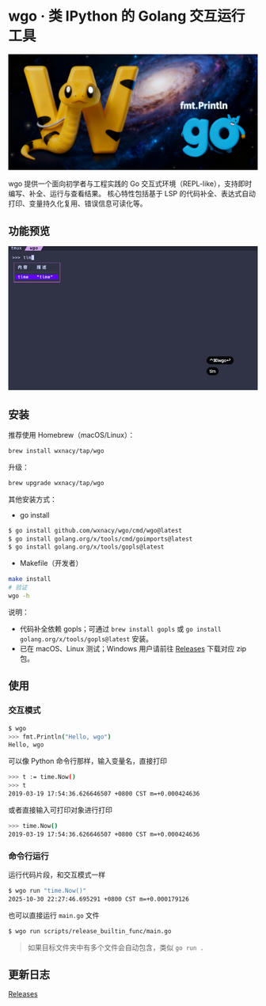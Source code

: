 # wgo · 类 IPython 的 Golang 交互运行工具

<div align="center">

<img src="assets/wgo_main.png" alt="wgo 主图" width="720" />

</div>

wgo 提供一个面向初学者与工程实践的 Go 交互式环境（REPL-like），支持即时编写、补全、运行与查看结果。
核心特性包括基于 LSP 的代码补全、表达式自动打印、变量持久化复用、错误信息可读化等。

## 功能预览

![preview](assets/preview.gif)

## 安装

推荐使用 Homebrew（macOS/Linux）：

```bash
brew install wxnacy/tap/wgo
```

升级：

```bash
brew upgrade wxnacy/tap/wgo
```

其他安装方式：

- go install

```bash
$ go install github.com/wxnacy/wgo/cmd/wgo@latest
$ go install golang.org/x/tools/cmd/goimports@latest
$ go install golang.org/x/tools/gopls@latest
```

- Makefile（开发者）

```bash
make install
# 验证
wgo -h
```

说明：
- 代码补全依赖 gopls；可通过 `brew install gopls` 或 `go install golang.org/x/tools/gopls@latest` 安装。
- 已在 macOS、Linux 测试；Windows 用户请前往 [Releases](https://github.com/wxnacy/wgo/releases) 下载对应 zip 包。

## 使用

### 交互模式

```bash
$ wgo
>>> fmt.Println("Hello, wgo")
Hello, wgo
```


可以像 Python 命令行那样，输入变量名，直接打印

```bash
>>> t := time.Now()
>>> t
2019-03-19 17:54:36.626646507 +0800 CST m=+0.000424636

```

或者直接输入可打印对象进行打印

```bash
>>> time.Now()
2019-03-19 17:54:36.626646507 +0800 CST m=+0.000424636
```

### 命令行运行

运行代码片段，和交互模式一样

```bash
$ wgo run "time.Now()"
2025-10-30 22:27:46.695291 +0800 CST m=+0.000179126
```

也可以直接运行 `main.go` 文件

```bash
$ wgo run scripts/release_builtin_func/main.go
```

> 如果目标文件夹中有多个文件会自动包含，类似 `go run .`


## 更新日志

[Releases](https://github.com/wxnacy/wgo/releases)
